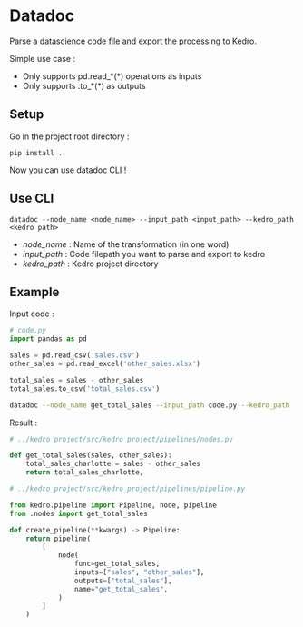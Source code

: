 Datadoc
=======

Parse a datascience code file and export the processing to Kedro.

Simple use case :

- Only supports pd.read_\*(\*) operations as inputs
- Only supports .to_\*(\*) as outputs


Setup
-----

Go in the project root directory :
```
pip install .
```
Now you can use datadoc CLI !


Use CLI
-------

```
datadoc --node_name <node_name> --input_path <input_path> --kedro_path <kedro path>
```

- *node_name* : Name of the transformation (in one word)
- *input_path* : Code filepath you want to parse and export to kedro
- *kedro_path* : Kedro project directory


Example
-------

Input code : 

```python
# code.py
import pandas as pd

sales = pd.read_csv('sales.csv')
other_sales = pd.read_excel('other_sales.xlsx')

total_sales = sales - other_sales
total_sales.to_csv('total_sales.csv')

```

```bash
datadoc --node_name get_total_sales --input_path code.py --kedro_path ../kedro_project/
```

Result : 

```python
# ../kedro_project/src/kedro_project/pipelines/nodes.py

def get_total_sales(sales, other_sales):
	total_sales_charlotte = sales - other_sales
	return total_sales_charlotte, 

# ../kedro_project/src/kedro_project/pipelines/pipeline.py

from kedro.pipeline import Pipeline, node, pipeline
from .nodes import get_total_sales

def create_pipeline(**kwargs) -> Pipeline:
    return pipeline(
        [
            node(
                func=get_total_sales,
                inputs=["sales", "other_sales"],
                outputs=["total_sales"],
                name="get_total_sales",
            )
        ]
    )


```